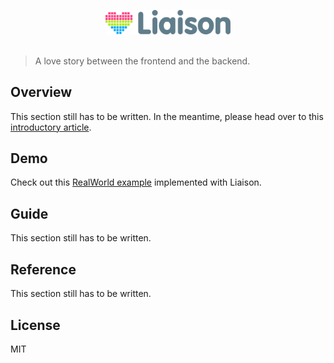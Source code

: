 <p align="center">
	<img src="assets/liaison-logo-with-icon.svg" width="200" alt="Liaison">
	<br>
	<br>
</p>

> A love story between the frontend and the backend.

## Overview

This section still has to be written. In the meantime, please head over to this [introductory article](https://www.freecodecamp.org/news/full-stack-unified-architecture/).

## Demo

Check out this [RealWorld example](https://github.com/liaisonjs/react-liaison-realworld-example-app) implemented with Liaison.

## Guide

This section still has to be written.

## Reference

This section still has to be written.

## License

MIT
